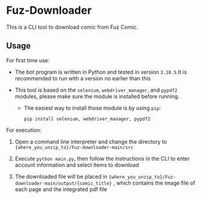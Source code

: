 # Fuz-Downloader
This is a CLI tool to download comic from Fuz Comic.

## Usage

For first time use:

- The bot program is written in Python and tested in version `3.10.5`.It is recommended to run with a version no earlier than this

- This tool is based on the `selenium`, `webdriver_manager`, and `pypdf2` modules, please make sure the module is installed before running.
	- The easiest way to install those module is by using `pip`:

		`pip install selenium, webdriver_manager, pypdf2`

For execution:

1. Open a command line interpreter and change the directory to `{where_you_unzip_to}/Fuz-downloader-main/src`

2. Execute `python main.py`, then follow the instructions in the CLI to enter account information and select items to download

3. The downloaded file will be placed in `{where_you_unzip_to}/Fuz-downloader-main/output/{comic_title}`
, which contains the image file of each page and the integrated pdf file


